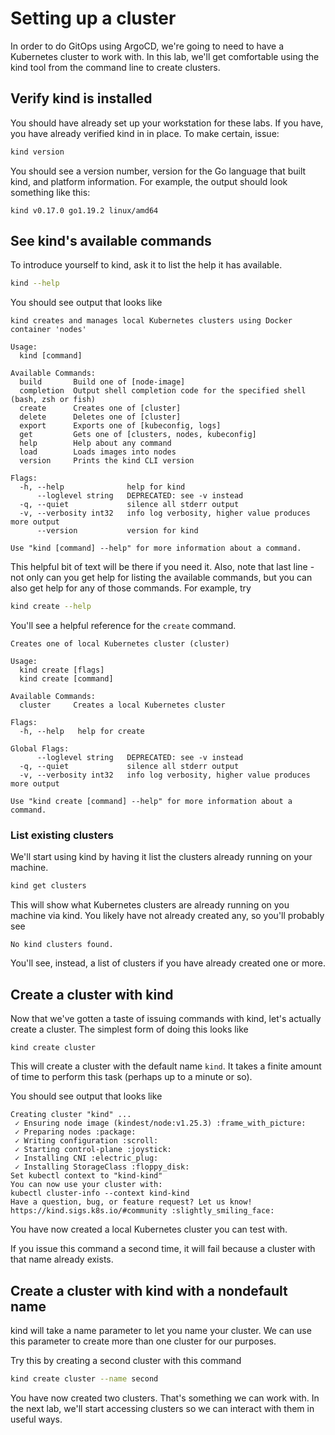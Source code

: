 # Setting up a cluster

In order to do GitOps using ArgoCD, we're going to need to have a Kubernetes cluster to work with. In this lab, we'll get comfortable using the kind tool from the command line to create clusters.

## Verify kind is installed

You should have already set up your workstation for these labs. If you have, you have already verified kind in in place. To make certain, issue:

``` sh
kind version
```

You should see a version number, version for the Go language that built kind, and platform information. For example, the output should look something like this:

```
kind v0.17.0 go1.19.2 linux/amd64
```

## See kind's available commands

To introduce yourself to kind, ask it to list the help it has available.

``` sh
kind --help
```

You should see output that looks like

```
kind creates and manages local Kubernetes clusters using Docker container 'nodes'

Usage:
  kind [command]

Available Commands:
  build       Build one of [node-image]
  completion  Output shell completion code for the specified shell (bash, zsh or fish)
  create      Creates one of [cluster]
  delete      Deletes one of [cluster]
  export      Exports one of [kubeconfig, logs]
  get         Gets one of [clusters, nodes, kubeconfig]
  help        Help about any command
  load        Loads images into nodes
  version     Prints the kind CLI version

Flags:
  -h, --help              help for kind
      --loglevel string   DEPRECATED: see -v instead
  -q, --quiet             silence all stderr output
  -v, --verbosity int32   info log verbosity, higher value produces more output
      --version           version for kind

Use "kind [command] --help" for more information about a command.
```

This helpful bit of text will be there if you need it. Also, note that last line - not only can you get help for listing the available commands, but you can also get help for any of those commands. For example, try

``` sh
kind create --help
```

You'll see a helpful reference for the `create` command.

```
Creates one of local Kubernetes cluster (cluster)

Usage:
  kind create [flags]
  kind create [command]

Available Commands:
  cluster     Creates a local Kubernetes cluster

Flags:
  -h, --help   help for create

Global Flags:
      --loglevel string   DEPRECATED: see -v instead
  -q, --quiet             silence all stderr output
  -v, --verbosity int32   info log verbosity, higher value produces more output

Use "kind create [command] --help" for more information about a command.
```

### List existing clusters

We'll start using kind by having it list the clusters already running on your machine.

``` sh
kind get clusters
```

This will show what Kubernetes clusters are already running on you machine via kind. You likely have not already created any, so you'll probably see

```
No kind clusters found.
```

You'll see, instead, a list of clusters if you have already created one or more.

## Create a cluster with kind

Now that we've gotten a taste of issuing commands with kind, let's actually create a cluster. The simplest form of doing this looks like

```
kind create cluster
```

This will create a cluster with the default name `kind`. It takes a finite amount of time to perform this task (perhaps up to a minute or so).

You should see output that looks like

```
Creating cluster "kind" ...
 ✓ Ensuring node image (kindest/node:v1.25.3) :frame_with_picture:
 ✓ Preparing nodes :package:
 ✓ Writing configuration :scroll:
 ✓ Starting control-plane :joystick:
 ✓ Installing CNI :electric_plug:
 ✓ Installing StorageClass :floppy_disk:
Set kubectl context to "kind-kind"
You can now use your cluster with:
kubectl cluster-info --context kind-kind
Have a question, bug, or feature request? Let us know! https://kind.sigs.k8s.io/#community :slightly_smiling_face:
```

You have now created a local Kubernetes cluster you can test with.

If you issue this command a second time, it will fail because a cluster with that name already exists.

## Create a cluster with kind with a nondefault name

kind will take a name parameter to let you name your cluster. We can use this parameter to create more than one cluster for our purposes.

Try this by creating a second cluster with this command

``` sh
kind create cluster --name second
```

You have now created two clusters. That's something we can work with. In the next lab, we'll start accessing clusters so we can interact with them in useful ways.
